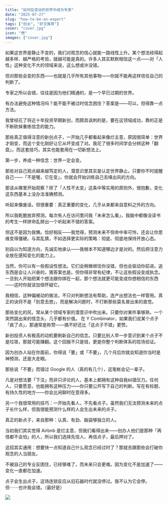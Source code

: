 ```yaml
---
title: "如何在变动的世界中成为专家"
date: "2025-07-27"
slug: "how-to-be-an-expert"
tags: ["创业", "好文推荐"]
cover: "cover.jpg"
icon: "😎"
images: ["cover.jpg"]
---
```

如果这世界是静止不变的，我们对观念的信心就能一路线性上升。某个想法经得起越多样、越严格的考验，就越可能是真的。许多人其实默默相信这一点——对「人性」这种变化不大的领域来说，这么想或许没错。



但对那些会变的东西——也就是几乎所有其他事物——你就不能再这样信任自己的判断了。



专家之所以会错，往往是因为他们精通的，是一个早已过期的世界。



有办法避免这种情况吗？能不能不被过时信念困住？答案是——可以，但得靠一点方法。



我曾经花了将近十年投资早期新创，而颇具讽刺的是，要在这领域成功，靠的正是不断砍掉重练信念的能力。



那些真正值得注意的新创点子，一开始几乎都看起来像烂主意，原因很简单：世界才刚变，而这个变化刚好让它从坏变成了对。我花了很多时间学会分辨这种「翻盘」，而这套技巧，其实也能套用在一切新想法上。



第一步，养成一种信念：世界一定会变。



那些对自己观点越来越笃定的人，潜意识里其实是认定世界静止。只要你不时提醒自己——「不是喔，它在变」，你就会开始训练自己去嗅出风的方向。



那该从哪里开始观察？除了「人性不太变」这条中等实用的原则外，很抱歉，变化这东西基本上没办法准确预测。



听起来像废话，但很重要：真正重要的变化，几乎从来都来自意料之外的方向。



所以我乾脆放弃预测。每次有人在访问里问我「未来怎么看」，我脑中都像没读书的考生一样拼命乱掰出一个听起来不错的答案。



但这不是因为我懒。恰好相反——我觉得，预测未来不但命中率可怜，还会让你思维变得僵硬。与其乱猜，不如选择更实际的策略：彻底、彻底地保持开放心态。



别自以为知道方向，先诚实地承认——我根本不知道哪边才是对的。然后把注意力全放在感知变化的能力上。



当然，你可以有一些假设性想法。它们会稍微绑住你没错，但也会驱动你前进。追东西是会让人兴奋的，猜答案也是。但你得非常有纪律，不让这些假设变成执念。
一旦别人开始把某个想法跟你绑在一起，那个想法就更可能变成你想相信的东西——这时你就该加倍怀疑它。



我相信，这种偏被动的做法，不只对判断想法有帮助，连产出想法也一样管用。真正的诀窍不是「刻意去想」，而是解决问题时，不打断那些莫名冒出来的直觉。



那些变化的风，常从某个领域专家的潜意识中吹出来。只要你对某件事够熟，一个突然跳出来的怪念头，几乎都有价值。
在 Y Combinator，如果我们说某个点子「疯了点」，那通常是称赞——搞不好还比「这点子不错」更赞。



新创投资人有极高的动机要刷新自己的信念。只要比别人早一步意识到某个点子不是垃圾，那就可能赚翻。这个回报不只是钱，更是你整个判断体系的现场验证。



因为创办人站在你面前，你得说「要」或「不要」，几个月后你就会知道你当时是神预测，还是大走眼。



那些说「不要」而错过 Google 的人（真的有几个），这笔帐会记一辈子。



凡是对想法要「下注」而非只评论的人，基本上都拥有这种自我纠错压力。任何人，只要愿意，也能拥有这种压力——你只要公开写下自己的判断。写在有标题、有持久性的地方——你会比闲聊时在意得多。



另一个我很常用的技巧：一开始先看人，不先看点子。虽然我们无法预测未来的点子长什么样，但我很能预测什么样的人会生出未来的点子。



真正的新点子，来自那种：认真、有劲、脑袋够独立的人。



当初我们其实觉得 Airbnb 是烂主意，但我们看得出来——创办人他们是那种「再怪都不会怕」的人，所以我们选择先信人、再信点子，最后押对了。



这招其实通用：想要快一点知道自己什么观念已经过时了？那就去跟那些会打破你观念的人当朋友。



不被自己的专业反困住，已经够难了，而未来只会更难。因为变化不是加速了——变化一直都在加速。



点子会生出点子，这场连锁反应从旧石器时代就没停过。我不认为它会停。
但⋯⋯也许我会错。（最好是）




![](https://prod-files-secure.s3.us-west-2.amazonaws.com/112d0858-5090-4d34-a606-b75eb8d65fd2/46476355-9cf3-4e99-9b7a-3531bc426380/1000202064.png?X-Amz-Algorithm=AWS4-HMAC-SHA256&X-Amz-Content-Sha256=UNSIGNED-PAYLOAD&X-Amz-Credential=ASIAZI2LB466QYO5ZEEE%2F20250809%2Fus-west-2%2Fs3%2Faws4_request&X-Amz-Date=20250809T171124Z&X-Amz-Expires=3600&X-Amz-Security-Token=IQoJb3JpZ2luX2VjEIn%2F%2F%2F%2F%2F%2F%2F%2F%2F%2FwEaCXVzLXdlc3QtMiJHMEUCIEGjAbe%2B5ek36JjWoiD44r7rNZlFJ37M2eK9Ssm%2FfsOaAiEAtjFLLjWjxyJNDlHzoH3GKn%2FiFO5Nyr8mX4IW3LssgHIqiAQIwv%2F%2F%2F%2F%2F%2F%2F%2F%2F%2FARAAGgw2Mzc0MjMxODM4MDUiDNMx0fTgWbBujNqIlyrcA1qDaQnmn74a7HrWVDgnQN%2BDlx%2BhTfqlkB35VX2UhysoGSZbsjhwppvU1W7uvJC9u5aQZUJ73V8d4LgOq4Q2YOpRqDlnOMG2HhGsmHW6V4V0PqFWLvJ9ASsq3QCtJ2JYEu2QzljSIgg95aK2txNUQZtkeGeupY%2Fb4HTC0u54T8asyI9Qh2%2BBtAIuuYH8KpUEYDrCoO6xW7KZaMY6zbZ10kyV3dafnL5HQcUnaDr2bm0oWd5tTdIRxupVF7MEoSH6G%2FugGaGzqHndFTdxnqgYjdPbMTnd2FdMfyt35HvBHwpjXrJc7CcaoSsT8GCH8Wd%2B5GRok5iZqZUM7okq%2BT8DQ%2FBUYyhcfhYR%2Fa4yLKbp%2FN7EmR17U3p6DnNrmQZGsPQUS5apCJxtpukkdxB8qHLktaUq0IvlVYlA6z3vwOYqHt96KKsVVm8EbJEUEWlUQVkLhVtqWkirVLZ7DP6sM4ygLDxu6IqdxQkMsbP6RvgyfIu%2FblgepyXfPqv600bXRtolBYTdlMCvcB3EhpalxRisFjly8UdVHy4WVZbbps7bW%2BQ5dg0e6HKG7ayMPlx819LaTBl4wHqnFJ7Qo5Z2GBCcmcwPzUA1D4usPqKRv7p1IK%2BMjpDs1kzywUis52W0MMvw3cQGOqUBF1PAhy25uK1smASZo%2BOy6l5QPtht3J%2BSnDgQfss15Hmh1RELQrvCf%2BgKtB%2BRSO1QXSGBRyjNKXWt2dYPtS1Q1UJQ10dI4WMNAoHPdrj0DN4lgBPfs3DJyszCAS137p35rXZVhkUXE8djLi50mmbySJmVd%2FQ7bCj%2FYCnh8Uak%2FCTGLQJ23zMTfYKbW66MAoe%2FDBhsVJMa3WjZv50Kp2kabSrlHkJ7&X-Amz-Signature=4d1b7d69c4939dee2a3db480b683c38d1d2920be7d8503ae97fd09c0be32afed&X-Amz-SignedHeaders=host&x-amz-checksum-mode=ENABLED&x-id=GetObject)

